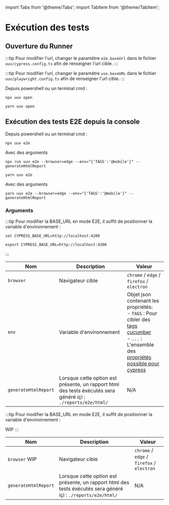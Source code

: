 import Tabs from '@theme/Tabs';
import TabItem from '@theme/TabItem';

# Exécution des tests

## Ouverture du Runner

<Tabs>
<TabItem value="cypress" label="Cypress">

:::tip
Pour modifier l'url, changer le paramètre `e2e.baseUrl` dans le fichier `uuv/cypress.config.ts` afin de renseigner l'url cible.
:::

</TabItem>
<TabItem value="playwright" label="Playwright">

:::tip
Pour modifier l'url, changer le paramètre `use.baseURL` dans le fichier `uuv/playwright.config.ts` afin de renseigner l'url cible.
:::

</TabItem>
</Tabs>

Depuis powershell ou un terminal cmd  :

<Tabs>
<TabItem value="Npm" label="Npm">

```shell
npx uuv open
```

</TabItem>
<TabItem value="Yarn" label="Yarn">

```shell
yarn uuv open
```

</TabItem>
</Tabs>

## Exécution des tests E2E depuis la console

Depuis powershell ou un terminal cmd :


<Tabs>
<TabItem value="Npm" label="Npm">

```shell
npx uuv e2e
```

Avec des arguments

```shell
npx run uuv e2e --browser=edge --env="{'TAGS':'@mobile'}" --generateHtmlReport
```

</TabItem>
<TabItem value="Yarn" label="Yarn">

```shell
yarn uuv e2e
```

Avec des arguments

```shell
yarn uuv e2e --browser=edge --env="{'TAGS':'@mobile'}" --generateHtmlReport
```

</TabItem>
</Tabs>

### Arguments

<Tabs>
<TabItem value="cypress" label="Cypress">

:::tip
Pour modifier la BASE_URL en mode E2E, il suffit de positionner la variable d'environnement :

<Tabs>
<TabItem value="Windows" label="Windows">

```shell
set CYPRESS_BASE_URL=http://localhost:4200
```

</TabItem>
<TabItem value="Shell" label="Shell">

```shell
export CYPRESS_BASE_URL=http://localhost:4200
```

</TabItem>
</Tabs>
:::

| Nom                  | Description                                                                                                   | Valeur                                                                                                                                                                                                                                                                               |
|----------------------|---------------------------------------------------------------------------------------------------------------|--------------------------------------------------------------------------------------------------------------------------------------------------------------------------------------------------------------------------------------------------------------------------------------|
| `browser`            | Navigateur cible                                                                                              | `chrome` / `edge` / `firefox` / `electron`                                                                                                                                                                                                                                           |
| `env`                | Variable d'environnement                                                                                      | Objet json contenant les propriétés: <br/> - `TAGS` : Pour cibler des [tags cucumber](https://cucumber.io/docs/cucumber/api/?lang=javascript#tags) <br/> - `...` : L'ensemble des [propriétés possible pour cypress](https://docs.cypress.io/guides/references/configuration#Global) |
| `generateHtmlReport` | Lorsque cette option est présente, un rapport html des tests éxécutés sera généré içi : `./reports/e2e/html/` | N/A                                                                                                                                                                                                                                                                                  |

</TabItem>
<TabItem value="playwright" label="Playwright">

:::tip
Pour modifier la BASE_URL en mode E2E, il suffit de positionner la variable d'environnement :

WIP
:::

| Nom                  | Description                                                                                                   | Valeur                                                                                                                                                                                                                                                                               |
|----------------------|---------------------------------------------------------------------------------------------------------------|--------------------------------------------------------------------------------------------------------------------------------------------------------------------------------------------------------------------------------------------------------------------------------------|
| `browser` WIP        | Navigateur cible                                                                                              | `chrome` / `edge` / `firefox` / `electron`                                                                                                                                                                                                                                           |
| `generateHtmlReport` | Lorsque cette option est présente, un rapport html des tests éxécutés sera généré içi : `./reports/e2e/html/` | N/A                                                                                                                                                                                                                                                                                  |


</TabItem>
</Tabs>
